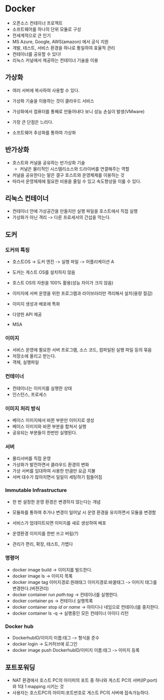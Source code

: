 # Docker

- 오픈소스 컨테이너 프로젝트
- 소프트웨어를 하나의 단위 모듈로 구성
- 전세계적으로 큰 인기
- MS Azure, Google, AWS(amazon) 에서 공식 지원
- 개발, 테스트, 서비스 환경을 하나로 통일하여 효율적 관리
- 컨테이너를 공유할 수 있다!
- 리눅스 커널에서 제공하는 컨테이너 기술을 이용



## 가상화

- 여러 서버에 복사하여 사용할 수 있다.
- 가상화 기술을 이용하는 것이 클라우드 서비스
- 가상화에서 컴퓨터를 통째로 만들어내다 보니 성능 손실이 발생(VMware)

- 가장 큰 단점은 느리다.
- 소프트웨어 추상화를 통하여 가상화



## 반가상화

- 호스트와 커널을 공유하는 반가상화 기술
  - 커널은 물리적인 시스템리소스와 드라이버를 연결해주는 역할
- 커널을 공유한다는 말은 결구 호스트와 운영체제를 이용하는 것
- 따라서 운영체제에 필요한 비용을 줄일 수 있고 속도향상을 이룰 수 있다.



## 리눅스 컨테이너

- 컨테이너 안에 가상공간을 만들지만 실행 파일을 호스트에서 직접 실행
- 가상화가 아닌 격리 -> 다른 프로세서의 간섭을 막는다.



## 도커

### 도커의 특징

- 호스트OS -> 도커 엔진 -> 실행 파일 -> 어플리케이션 A
- 도커는 게스트 OS를 설치하지 않음
- 호스트 OS의 자원을 100% 활용(성능 차이가 크지 않음)
- 이미지에 서버 운영을 위한 프로그램과 라이브러리만 격리해서 설치(용량 절감)

- 이미지 생성과 배포에 특화
- 다양한 API 제공
- MSA

### 이미지

- 서비스 운영에 픨요한 서버 프로그램, 소스 코드, 컴파일된 실행 파일 등의 묶음
- 저장소에 올리고 받는다.
- 객체, 실행파일

### 컨테이너

- 컨테이너는 이미지를 실행한 상태
- 인스턴스, 프로세스

### 이미지 처리 방식

- 베이스 이미지에서 바뀐 부분만 이미지로 생성
- 베이스 이미지와 바뀐 부분을 합쳐서 실행
- 공유되는 부분들이 한번만 실행된다.

### 서버

- 물리서버를 직접 운영
- 가상화가 발전하면서 클라우드 환경의 변화
- 가상 서버를 임대하여 사용한 만큼만 요금 지불
- 서버 대수가 많아지면서 일일이 세팅하기 힘들어짐

### Immutable Infrastructure

- 한 번 설정한 운영 환경은 변경하지 않는다는 개념
- 모듈화를 통하여 추가나 변경이 일어날 시 운영 환경을 유지하면서 모듈을 변경함

- 서비스가 업데이트되면 이미지를 새로 생성하여 배포
- 운영환경 이미지를 한번 쓰고 버림(?)
- 관리가 편리, 확장, 테스트, 가볍다

### 명령어

- docker image build -> 이미지를 빌드한다.
- docker image ls -> 이미지 목록
- docker image tag 이미지경로:원래태그 이미지경로:바꿀태그 -> 이미지 태그를 변경한다.(버젼관리)
- docker container run *path:tag* -> 컨테이너를 실행한다.
- docker container ps -> 컨테이너 실행목록
- docker container stop *id or name* -> 아이디나 네임으로 컨테이너를 중지한다.
- docker container ls -q -> 실행중인 모든 컨테이너 아이디 리턴

### Docker hub

- DockerhubID/이미지 이름:태그 -> 형식을 준수
- docker login  -> 도커허브에 로그인
- docker image push DockerhubID/이미지 이름:태그 -> 이미지 등록



## 포트포워딩

- NAT 환경에서 호스트 PC의 아이피의 포트 중 하나와 게스트 PC의 서버(IP:port)와 1대 1 mapping 시키는 것
- 사용자는 호스트PC의 아이피:포트번호로 게스트 PC의 서버에 접속가능하다.

